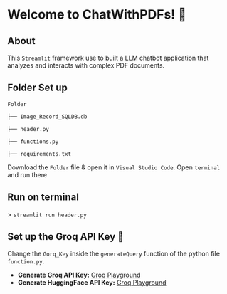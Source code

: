 # Welcome to ChatWithPDFs! 🔗

## About

This `Streamlit` framework use to built a LLM chatbot application that analyzes and interacts with complex PDF documents.

## Folder Set up

`Folder`

  `├── Image_Record_SQLDB.db`
  
  `├── header.py`
  
  `├── functions.py`
  
  `├── requirements.txt`

Download the `Folder` file & open it in `Visual Studio Code`. Open  `terminal` and run there

## Run on terminal

\> `streamlit run header.py`


## Set up the Groq API Key 🔗
Change the `Gorq_Key` inside the `generateQuery` function of the python file  `function.py`. 

- **Generate Groq API Key:** [Groq Playground](https://console.groq.com/keys)
- **Generate HuggingFace API Key:** [Groq Playground](https://console.groq.com/keys)


